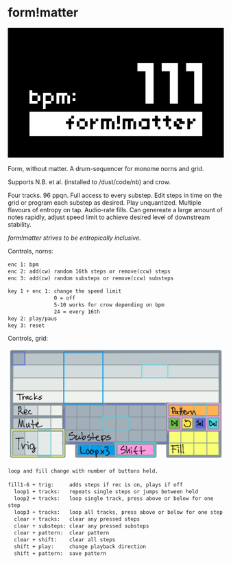 # form!matter


![form_without_matter](screenshot.png)


Form, without matter. A drum-sequencer for monome norns and grid.

Supports N.B. et al. (installed to /dust/code/nb) and crow.

Four tracks. 96 ppqn. Full access to every substep. Edit steps in time on the grid or program each substep as desired. Play unquantized. Multiple flavours of entropy on tap. Audio-rate fills. Can genereate a large amount of notes rapidly, adjust speed limit to achieve desired level of downstream stability. 

*form!matter strives to be entropically inclusive.*  

Controls, norns:
```
enc 1: bpm 
enc 2: add(cw) random 16th steps or remove(ccw) steps  
enc 3: add(cw) random substeps or remove(ccw) substeps  
```
```
key 1 + enc 1: change the speed limit 
               0 = off
               5-10 works for crow depending on bpm
               24 = every 16th
key 2: play/paus  
key 3: reset

```
Controls, grid:

![form_without_matter](form_without_matter_grid.jpg)

```
loop and fill change with number of buttons held.

fill1-6 + trig:     adds steps if rec is on, plays if off
  loop1 + tracks:   repeats single steps or jumps between held
  loop2 + tracks:   loop single track, press above or below for one step
  loop3 + tracks:   loop all tracks, press above or below for one step
  clear + tracks:   clear any pressed steps
  clear + substeps: clear any pressed substeps
  clear + pattern:  clear pattern
  clear + shift:    clear all steps
  shift + play:     change playback direction
  shift + pattern:  save pattern
```

